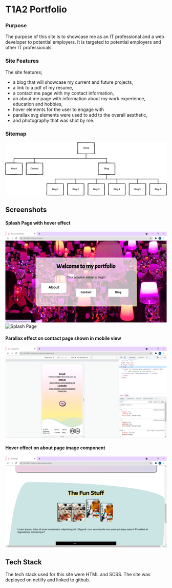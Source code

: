 # T1A2 Portfolio 

### Purpose
The purpose of this site is to showcase me as an IT professional and a web developer to potential employers. It is targeted to potential employers and other IT professionals.

### Site Features

The site features;
* a blog that will showcase my current and future projects,
* a link to a pdf of my resume,
* a contact me page with my contact information, 
* an about me page with information about my work experience, education and hobbies, 
* hover elements for the user to engage with 
* parallax svg elements were used to add to the overall aesthetic,
* and photography that was shot by me.

### Sitemap
![Site Map](./docs/site_map.png)

## Screenshots

#### Splash Page with hover effect 
![Splash Page](./docs/splash_page.png)
![Splash Page](https://user-images.githubusercontent.com/82021839/132082009-16b692d3-876a-49f5-98be-7481686166da.png)

#### Parallax effect on contact page shown in mobile view 
![Contact Page Mobile view](./docs/contact_parallax_mobile.png)

#### Hover effect on about page image component 
![About Page Desktop view](./docs/about_hover_desktop.png)

## Tech Stack 
The tech stack used for this site were HTML and SCSS. The site was deployed on netlify and linked to github.  
